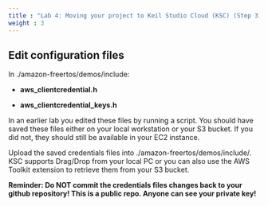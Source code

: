 ```yaml
---
title : "Lab 4: Moving your project to Keil Studio Cloud (KSC) (Step 3)"
weight : 3
---
```


## Edit configuration files

In ./amazon-freertos/demos/include:

- **aws_clientcredential.h**

- **aws_clientcredential_keys.h**

In an earlier lab you edited these files by running a script. You should have saved these files either on your local workstation or your S3 bucket. If you did not, they should still be available in your EC2 instance.

Upload the saved credentials files into ./amazon-freertos/demos/include/. KSC supports Drag/Drop from your local PC or you can also use the AWS Toolkit extension to retrieve them from your S3 bucket.

**Reminder: Do NOT commit the credentials files changes back to your github repository! This is a public repo. Anyone can see your private key!**
